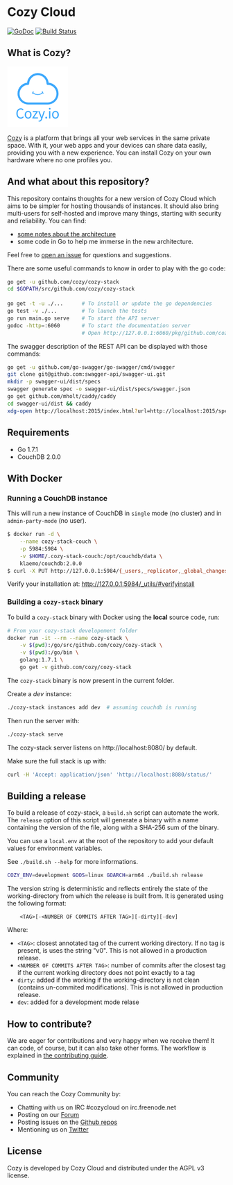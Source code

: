 Cozy Cloud
==========

[![GoDoc](https://godoc.org/github.com/cozy/cozy-stack?status.svg)](https://godoc.org/github.com/cozy/cozy-stack)
[![Build Status](https://travis-ci.org/cozy/cozy-stack.svg?branch=master)](https://travis-ci.org/cozy/cozy-stack)


## What is Cozy?

![Cozy Logo](assets/images/happycloud.png)

[Cozy](https://cozy.io) is a platform that brings all your web services in the
same private space. With it, your web apps and your devices can share data
easily, providing you with a new experience. You can install Cozy on your own
hardware where no one profiles you.


## And what about this repository?

This repository contains thoughts for a new version of Cozy Cloud which aims
to be simpler for hosting thousands of instances. It should also bring
multi-users for self-hosted and improve many things, starting with security
and reliability. You can find:

- [some notes about the architecture](docs/architecture.md)
- some code in Go to help me immerse in the new architecture.

Feel free to [open an issue](https://github.com/cozy/cozy-stack/issues/new)
for questions and suggestions.

There are some useful commands to know in order to play with the go code:

```bash
go get -u github.com/cozy/cozy-stack
cd $GOPATH/src/github.com/cozy/cozy-stack

go get -t -u ./...      # To install or update the go dependencies
go test -v ./...        # To launch the tests
go run main.go serve    # To start the API server
godoc -http=:6060       # To start the documentation server
                        # Open http://127.0.0.1:6060/pkg/github.com/cozy/cozy-stack/

```

The swagger description of the REST API can be displayed with those commands:

```bash
go get -u github.com/go-swagger/go-swagger/cmd/swagger
git clone git@github.com:swagger-api/swagger-ui.git
mkdir -p swagger-ui/dist/specs
swagger generate spec -o swagger-ui/dist/specs/swagger.json
go get github.com/mholt/caddy/caddy
cd swagger-ui/dist && caddy
xdg-open http://localhost:2015/index.html?url=http://localhost:2015/specs/swagger.json
```


## Requirements

* Go 1.7.1
* CouchDB 2.0.0


## With Docker

### Running a CouchDB instance

This will run a new instance of CouchDB in `single` mode (no cluster) and in `admin-party-mode` (no user).

```bash
$ docker run -d \
    --name cozy-stack-couch \
    -p 5984:5984 \
    -v $HOME/.cozy-stack-couch:/opt/couchdb/data \
    klaemo/couchdb:2.0.0
$ curl -X PUT http://127.0.0.1:5984/{_users,_replicator,_global_changes}
```

Verify your installation at: http://127.0.0.1:5984/_utils/#verifyinstall


### Building a `cozy-stack` binary

To build a `cozy-stack` binary with Docker using the **local** source code, run:

```bash
# From your cozy-stack developement folder
docker run -it --rm --name cozy-stack \
    -v $(pwd):/go/src/github.com/cozy/cozy-stack \
    -v $(pwd):/go/bin \
    golang:1.7.1 \
    go get -v github.com/cozy/cozy-stack
```

The `cozy-stack` binary is now present in the current folder.

Create a *dev* instance:

```bash
./cozy-stack instances add dev  # assuming couchdb is running
```

Then run the server with:

```bash
./cozy-stack serve
```

The cozy-stack server listens on http://localhost:8080/ by default.

Make sure the full stack is up with:

```bash
curl -H 'Accept: application/json' 'http://localhost:8080/status/'
```

## Building a release

To build a release of cozy-stack, a `build.sh` script can automate the work. The `release` option of this script will generate a binary with a name containing the version of the file, along with a SHA-256 sum of the binary.

You can use a `local.env` at the root of the repository to add your default values for environment variables.

See `./build.sh --help` for more informations.

```sh
COZY_ENV=development GOOS=linux GOARCH=arm64 ./build.sh release
```

The version string is deterministic and reflects entirely the state of the working-directory from which the release is built from. It is generated using the following format:

        <TAG>[-<NUMBER OF COMMITS AFTER TAG>][-dirty][-dev]

Where:

 - `<TAG>`: closest annotated tag of the current working directory. If no tag is present, is uses the string "v0". This is not allowed in a production release.
 - `<NUMBER OF COMMITS AFTER TAG>`: number of commits after the closest tag if the current working directory does not point exactly to a tag
 - `dirty`: added if the working if the working-directory is not clean (contains un-commited modifications). This is not allowed in production release.
 - `dev`: added for a development mode relase

## How to contribute?

We are eager for contributions and very happy when we receive them! It can
code, of course, but it can also take other forms. The workflow is explained
in [the contributing guide](CONTRIBUTING.md).


## Community

You can reach the Cozy Community by:

* Chatting with us on IRC #cozycloud on irc.freenode.net
* Posting on our [Forum](https://forum.cozy.io)
* Posting issues on the [Github repos](https://github.com/cozy/)
* Mentioning us on [Twitter](https://twitter.com/mycozycloud)


## License

Cozy is developed by Cozy Cloud and distributed under the AGPL v3 license.
